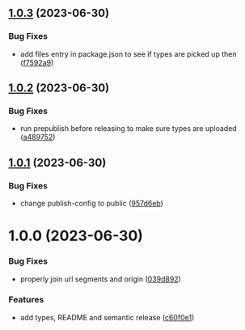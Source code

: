 ## [1.0.3](https://github.com/podium-lib/eik-podlet-server-extension/compare/v1.0.2...v1.0.3) (2023-06-30)


### Bug Fixes

* add files entry in package.json to see if types are picked up then ([f7592a9](https://github.com/podium-lib/eik-podlet-server-extension/commit/f7592a93a9b8ea931d2f12f6a1f684948fa8c37c))

## [1.0.2](https://github.com/podium-lib/eik-podlet-server-extension/compare/v1.0.1...v1.0.2) (2023-06-30)


### Bug Fixes

* run prepublish before releasing to make sure types are uploaded ([a489752](https://github.com/podium-lib/eik-podlet-server-extension/commit/a48975258c7a602a45c98ff7a16398a38f713e13))

## [1.0.1](https://github.com/podium-lib/eik-podlet-server-extension/compare/v1.0.0...v1.0.1) (2023-06-30)


### Bug Fixes

* change publish-config to public ([957d6eb](https://github.com/podium-lib/eik-podlet-server-extension/commit/957d6ebd67a27f24c7f7a30af9a021a9b1a12f29))

# 1.0.0 (2023-06-30)


### Bug Fixes

* properly join url segments and origin ([039d892](https://github.com/podium-lib/eik-podlet-server-extension/commit/039d89274ea3e88954c277b41da8d6aaf30aacb6))


### Features

* add types, README and semantic release ([c60f0e1](https://github.com/podium-lib/eik-podlet-server-extension/commit/c60f0e177cf5693ee66bfeefbaf689421f1ec633))
